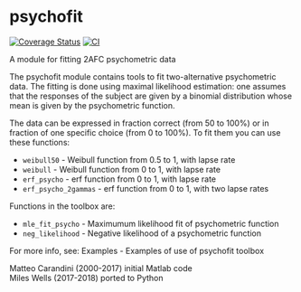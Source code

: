 
# psychofit
[![Coverage Status](https://coveralls.io/repos/github/cortex-lab/psychofit/badge.svg?branch=master)](https://coveralls.io/github/cortex-lab/psychofit?branch=master)
[![CI](https://github.com/cortex-lab/psychofit/actions/workflows/main.yaml/badge.svg)](https://github.com/cortex-lab/psychofit/actions/workflows/main.yaml)

A module for fitting 2AFC psychometric data

The psychofit module contains tools to fit two-alternative psychometric
data. The fitting is done using maximal likelihood estimation: one
assumes that the responses of the subject are given by a binomial
distribution whose mean is given by the psychometric function.

The data can be expressed in fraction correct (from 50 to 100%) or in
fraction of one specific choice (from 0 to 100%). To fit them you can use
these functions:

 - `weibull50`          - Weibull function from 0.5 to 1, with lapse rate 
 - `weibull`            - Weibull function from 0 to 1, with lapse rate  
 - `erf_psycho`         - erf function from 0 to 1, with lapse rate
 - `erf_psycho_2gammas` - erf function from 0 to 1, with two lapse rates

Functions in the toolbox are:

 - `mle_fit_psycho`     - Maximumum likelihood fit of psychometric function
 - `neg_likelihood`     - Negative likelihood of a psychometric function

For more info, see:
  Examples           - Examples of use of psychofit toolbox

Matteo Carandini (2000-2017) initial Matlab code<br>
Miles Wells (2017-2018) ported to Python
